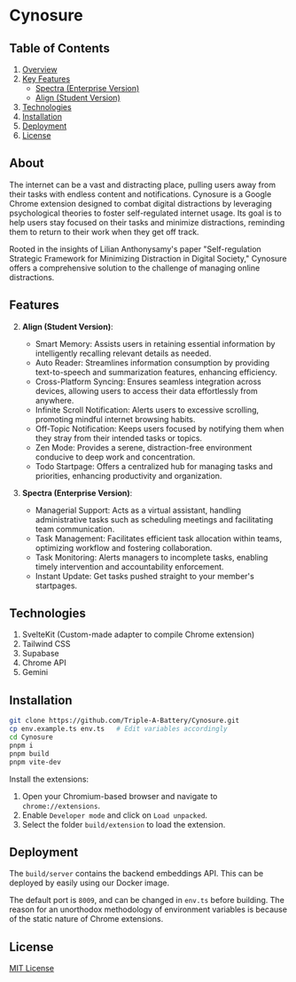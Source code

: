 # Cynosure

## Table of Contents

1. [Overview](#overview)
2. [Key Features](#key-features)
   - [Spectra (Enterprise Version)](#spectra-enterprise-version)
   - [Align (Student Version)](#align-multi-device-version)
3. [Technologies](#technologies)
4. [Installation](#installation)
5. [Deployment](#deployment)
6. [License](#license)

## About

The internet can be a vast and distracting place, pulling users away from their tasks with endless content and notifications. Cynosure is a Google Chrome extension designed to combat digital distractions by leveraging psychological theories to foster self-regulated internet usage. Its goal is to help users stay focused on their tasks and minimize distractions, reminding them to return to their work when they get off track.

Rooted in the insights of Lilian Anthonysamy's paper "Self-regulation Strategic Framework for Minimizing Distraction in Digital Society," Cynosure offers a comprehensive solution to the challenge of managing online distractions.

## Features

2. **Align (Student Version)**:

   - Smart Memory: Assists users in retaining essential information by intelligently recalling relevant details as needed.
   - Auto Reader: Streamlines information consumption by providing text-to-speech and summarization features, enhancing efficiency.
   - Cross-Platform Syncing: Ensures seamless integration across devices, allowing users to access their data effortlessly from anywhere.
   - Infinite Scroll Notification: Alerts users to excessive scrolling, promoting mindful internet browsing habits.
   - Off-Topic Notification: Keeps users focused by notifying them when they stray from their intended tasks or topics.
   - Zen Mode: Provides a serene, distraction-free environment conducive to deep work and concentration.
   - Todo Startpage: Offers a centralized hub for managing tasks and priorities, enhancing productivity and organization.

3. **Spectra (Enterprise Version)**:
   - Managerial Support: Acts as a virtual assistant, handling administrative tasks such as scheduling meetings and facilitating team communication.
   - Task Management: Facilitates efficient task allocation within teams, optimizing workflow and fostering collaboration.
   - Task Monitoring: Alerts managers to incomplete tasks, enabling timely intervention and accountability enforcement.
   - Instant Update: Get tasks pushed straight to your member's startpages.

## Technologies

1. SvelteKit (Custom-made adapter to compile Chrome extension)
2. Tailwind CSS
3. Supabase
4. Chrome API
5. Gemini

## Installation

```sh
git clone https://github.com/Triple-A-Battery/Cynosure.git
cp env.example.ts env.ts   # Edit variables accordingly
cd Cynosure
pnpm i
pnpm build
pnpm vite-dev
```

Install the extensions:

1. Open your Chromium-based browser and navigate to `chrome://extensions`.
2. Enable `Developer mode` and click on `Load unpacked`.
3. Select the folder `build/extension` to load the extension.

## Deployment

The `build/server` contains the backend embeddings API. This can be deployed by easily using our Docker image.

The default port is `8009`, and can be changed in `env.ts` before building. The reason for an unorthodox methodology of environment variables is because of the static nature of Chrome extensions.

## License

[MIT License](LICENSE)
